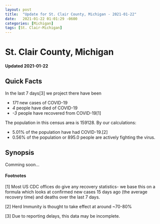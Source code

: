 ```yaml
---
layout: post
title:  "Update for St. Clair County, Michigan - 2021-01-22"
date:   2021-01-22 01:01:29 -0600
categories: [Michigan]
tags: [St. Clair-Michigan]
---
```


# St. Clair County, Michigan
#### Updated 2021-01-22

## Quick Facts

In the last 7 days[3] we project there have been
- *171* new cases of COVID-19
- *4* people have died of COVID-19
- *-3* people have recovered from COVID-19[1]

The population in this census area is 159128. By our calculations:
- 5.01% of the population have had COVID-19.[2]
- 0.56% of the population or 895.0 people are actively fighting the virus.

## Synopsis

Comming soon...


#### Footnotes

[1] Most US CDC offices do give any recovery statistics- we base this on a formula which looks at confirmed new cases
15 days ago (the average recovery time) and deaths over the last 7 days.

[2] Herd Immunity is thought to take effect at around ~70-80%

[3] Due to reporting delays, this data may be incomplete.
 
    
